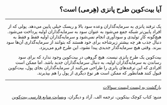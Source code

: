 <head><link rel="stylesheet" type="text/css" href="https://learnmeabitcoin.simorgh.me/assets/css/style.css"></head>
<div class="wrapper"><section>
<div dir="rtl">
    <br/>
    <h2 id="9">آیا بیت‌کوین طرح پانزی (هِرمی) است؟</h2>
    <hr/>
    <p>یک ترفند پانزی به سرمایه‌گذاران وعده سود بالا و ریسک خیلی پایین می‌دهد. پولی که از افراد پایین‌تر شبکه جمع می‌شود به عنوان سود به سرمایه‌گذاران اولیه پرداخت می‌شود. هیچ‌گونه کارِ تولیدی و سودآوری انجام نمی‌شود و سرمایه‌گذاران اولیه فقط و فقط به دنبال جذب هر چه بیشتر زیرشاخه برای خود هستند که بتوانند از سرمایه‌گذاری آن‌ها سود ببرند. وقتی هیچ سرمایه‌گذار جدیدی پیدا نشود، این طرح فرو می‌ریزد.</p>
    <p>بیت‌کوین یک طرح پانزی نیست. هیچ گروهی در بیت‌کوین وجود ندارد که برای سود رساندن به سرمایه‌گذاران اولیه، به دنبال سرمایه‌گذاران جدید باشد. اما ممکن است افرادی که این ترفندهای پانزی را طراحی می‌کنند از سرمایه‌گذاران بجای پول، بیت‌کوین قبول کنند همانطور که ممکن است هر نوع دیگری از پول را هم بپذیرند.</p>
    <hr/>
    <a href="../FAQ">بازگشت به لیست لیست سوالات</a>
    <p>منبع: کتاب کوچک بیتکوین، ترجمه الف. آزاد و دیگران، <a href="https://bitcoind.me">وبسایت منابع فارسی بیت‌کوین</a></p>
</div>
    </section></div>
